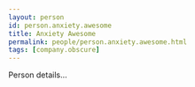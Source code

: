 ```yaml
---
layout: person
id: person.anxiety.awesome
title: Anxiety Awesome
permalink: people/person.anxiety.awesome.html
tags: [company.obscure]
---
```


Person details...